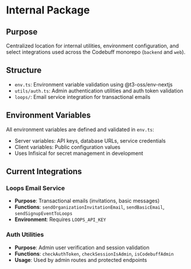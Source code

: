 # Internal Package

## Purpose
Centralized location for internal utilities, environment configuration, and select integrations used across the Codebuff monorepo (`backend` and `web`).

## Structure
- `env.ts`: Environment variable validation using @t3-oss/env-nextjs
- `utils/auth.ts`: Admin authentication utilities and auth token validation
- `loops/`: Email service integration for transactional emails

## Environment Variables
All environment variables are defined and validated in `env.ts`:
- Server variables: API keys, database URLs, service credentials
- Client variables: Public configuration values
- Uses Infisical for secret management in development

## Current Integrations

### Loops Email Service
- **Purpose**: Transactional emails (invitations, basic messages)
- **Functions**: `sendOrganizationInvitationEmail`, `sendBasicEmail`, `sendSignupEventToLoops`
- **Environment**: Requires `LOOPS_API_KEY`

### Auth Utilities
- **Purpose**: Admin user verification and session validation
- **Functions**: `checkAuthToken`, `checkSessionIsAdmin`, `isCodebuffAdmin`
- **Usage**: Used by admin routes and protected endpoints
